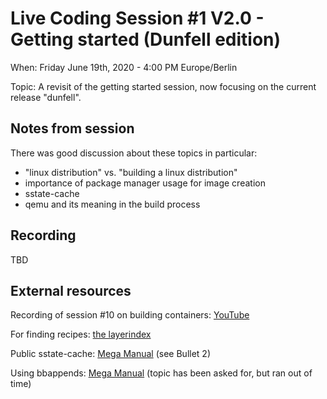 # Live Coding Session #1 V2.0 - Getting started (Dunfell edition)

When: Friday June 19th, 2020 - 4:00 PM Europe/Berlin

Topic: A revisit of the getting started session, now focusing on the current release "dunfell".

## Notes from session

There was good discussion about these topics in particular:

* "linux distribution" vs. "building a linux distribution"
* importance of package manager usage for image creation
* sstate-cache
* qemu and its meaning in the build process

## Recording

TBD

## External resources

Recording of session #10 on building containers: [YouTube](https://youtu.be/jPbcQEffzJo)

For finding recipes: [the layerindex](http://layers.openembedded.org/layerindex/branch/master/recipes/)

Public sstate-cache: [Mega Manual](https://www.yoctoproject.org/docs/current/mega-manual/mega-manual.html#brief-building-your-image) (see Bullet 2)

Using bbappends: [Mega Manual](https://www.yoctoproject.org/docs/current/mega-manual/mega-manual.html#using-bbappend-files) (topic has been asked for, but ran out of time)